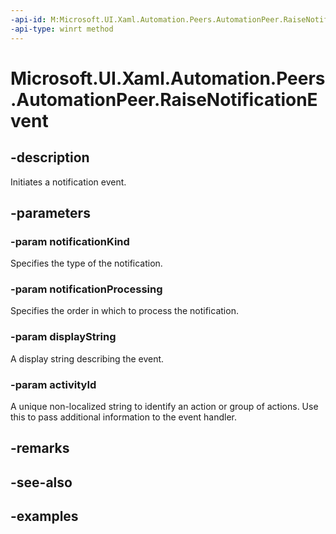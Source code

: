 ```yaml
---
-api-id: M:Microsoft.UI.Xaml.Automation.Peers.AutomationPeer.RaiseNotificationEvent(Microsoft.UI.Xaml.Automation.Peers.AutomationNotificationKind,Microsoft.UI.Xaml.Automation.Peers.AutomationNotificationProcessing,System.String,System.String)
-api-type: winrt method
---
```


<!-- Method syntax.
public void AutomationPeer.RaiseNotificationEvent(AutomationNotificationKind notificationKind, AutomationNotificationProcessing notificationProcessing, String displayString, String activityId)
-->

# Microsoft.UI.Xaml.Automation.Peers.AutomationPeer.RaiseNotificationEvent

## -description
Initiates a notification event.

## -parameters
### -param notificationKind
Specifies the type of the notification.

### -param notificationProcessing
Specifies the order in which to process the notification.

### -param displayString
A display string describing the event.

### -param activityId
A unique non-localized string to identify an action or group of actions. Use this to pass additional information to the event handler.

## -remarks

## -see-also

## -examples


